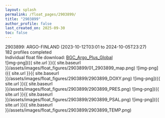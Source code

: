 ```yaml
---
layout: splash
permalink: /float_pages/2903899/
title: "2903899"
author_profile: false
last_created_on: 2025-09-30
toc: false
---
```

 
2903899: ARGO-FINLAND (2023-10-12T03:01 to 2024-10-05T23:27)\
182 profiles completed\
Individual float file download: [BGC_Argo_Plus_Global](https://ftp.soest.hawaii.edu/bgc_argo_plus/Individual_Floats/outliers_removed/2903899_Sprof_processed.nc)\
![img-png]({{ site.url }}{{ site.baseurl }}/assets/images/float_figures/2903899/01_2903899_map.png)
![img-png]({{ site.url }}{{ site.baseurl }}/assets/images/float_figures/2903899/2903899_DOXY.png)
![img-png]({{ site.url }}{{ site.baseurl }}/assets/images/float_figures/2903899/2903899_PRES.png)
![img-png]({{ site.url }}{{ site.baseurl }}/assets/images/float_figures/2903899/2903899_PSAL.png)
![img-png]({{ site.url }}{{ site.baseurl }}/assets/images/float_figures/2903899/2903899_TEMP.png)
